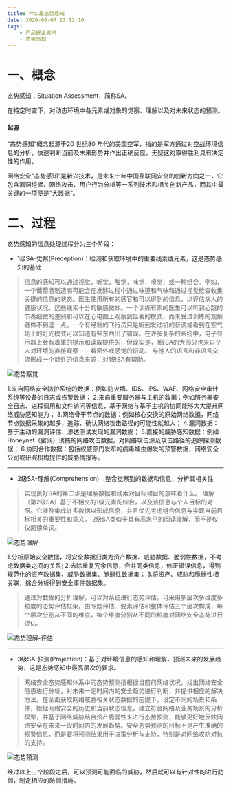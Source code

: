 ```yaml
---
title: 什么是态势感知
date: 2020-06-07 13:12:10
tags:
    - 产品安全资讯
    - 态势感知
---
```


# 一、概念
态势感知：Situation Assessment，简称SA。

在特定时空下，对动态环境中各元素或对象的觉察、理解以及对未来状态的预测。

#### 起源
<!--more-->
“态势感知”概念起源于20 世纪80 年代的美国空军，指的是军方通过对空战环境信息的分析，快速判断当前及未来形势并作出正确反应，无疑这对取得胜利具有决定性的作用。

网络安全“态势感知”是新兴技术，是未来十年中国互联网安全的创新方向之一，它包含漏洞挖掘、网络攻击、用户行为分析等一系列技术和相关创新产品，而其中最关键的一项便是“大数据”。

# 二、过程

态势感知的信息处理过程分为三个阶段：

* 1级SA-觉察(Preception)：检测和获取环境中的重要线索或元素，这是态势感知的基础

>信息的感知可以通过视觉，听觉，触觉，味觉，嗅觉，或一种组合。例如，一个葡萄酒制造商可能会在发酵过程中通过味道和气味和通过视觉检查收集关键的信息的状态。医生使用所有的感官和可以得到的信息，以评估病人的健康状况。这些线索十分的敏感微妙。一个训练有素的医生可以听到心跳的节奏细微的差别和可以在心电图上观察到显著的模式，而未受过训练的观察者做不到这一点。一个有经验的飞行员只是听到发动机的音调或看到在空气场上的灯光模式可以知道有些东西出了错误。在许多复杂的系统中，电子显示器上会有着重的提示和读取提供的，但现实是，1级SA的大部分也来自个人对环境的直接观察——看窗外或感觉的振动。 与他人的语言和非语言交流形成一个额外的信息来源，对1级SA有帮助。
        
![态势察觉](态势察觉.jpg)

1.来自网络安全防护系统的数据：例如防火墙、IDS、IPS、WAF、网络安全审计系统等设备的日志或告警数据；
2.来自重要服务器与主机的数据：例如服务器安全日志、进程调用和文件访问等信息，基于网络与基于主机的协同能够大大提升网络威胁感知能力；
3.网络骨干节点的数据：例如核心交换的原始网络数据，网络节点数据采集的越多，追踪、确认网络攻击路径的可能性就越大；
4.漏洞数据：基于主动的漏洞评估、渗透测试发现的漏洞数据；
5.直接的威胁感知数据：例如Honeynet（蜜网）诱捕的网络攻击数据，对网络攻击源及攻击路径的追踪探测数据；
6.协同合作数据：包括权威部门发布的病毒蠕虫爆发的预警数据，网络安全公司或研究机构提供的威胁情报等。
* * *

* 2级SA-理解(Comprehension)：整合觉察到的数据和信息，分析其相关性

>实现良好SA的第二步是理解数据和线索对目标和目的意味着什么。 理解（第2级SA）基于不相交的1级元素的综合，以及该信息与个人目标的对照。它涉及集成许多数据以形成信息，并且优先考虑组合信息与实现当前目标相关的重要性和意义。 2级SA类似于具有高水平的阅读理解，而不是仅仅阅读单词。

![态势理解](态势理解.jpg)


1.分析原始安全数据，将安全数据归类为资产数据、威胁数据、脆弱性数据，不考虑数据类之间的关系;
2.去除重复冗余信息，合并同类信息，修正错误信息，得到规范化的资产数据集、威胁数据集、脆弱性数据集；
3.将资产、威胁和脆弱性相关联，综合分析得到安全事件数据集。

>通过对数据的分析理解，可以对系统进行态势评估。可采用多层次多维度多粒度的态势评估框架。由专题评估、要素评估和整体评估三个层次构成，每个层次分别从不同的维度，每个维度分别从不同的粒度对网络安全态势进行评估。

![态势理解-评估](态势理解-评估.jpg)

* * *

* 3级SA-预测(Projection)：基于对环境信息的感知和理解，预测未来的发展趋势，这是态势感知中最高层次的要求。

>网络安全态势感知体系中的态势预测指根据当前的网络状况，找出网络安全隐患进行分析，对未来一定时间内的安全趋势进行判断，并提供相应的解决方法。在全面获取网络威胁相关状态数据的前提下，设定不同的场景和条件，根据网络安全的历史和当前状态信息，建立符合网络及业务场景的分析模型，并基于网络威胁结合资产脆弱性来进行态势预测，能够更好地反映网络安全在未来一段时间内的发展趋势。安全态势预测的目标不是产生准确的预警信息，而是要将预测结果用于决策分析与支持，特别是对网络攻防对抗的支持。

![态势预测](态势预测.jpg)

经过以上三个阶段之后，可以预测可能面临的威胁，然后就可以有针对性的进行防御，制定相应的防御措施。



